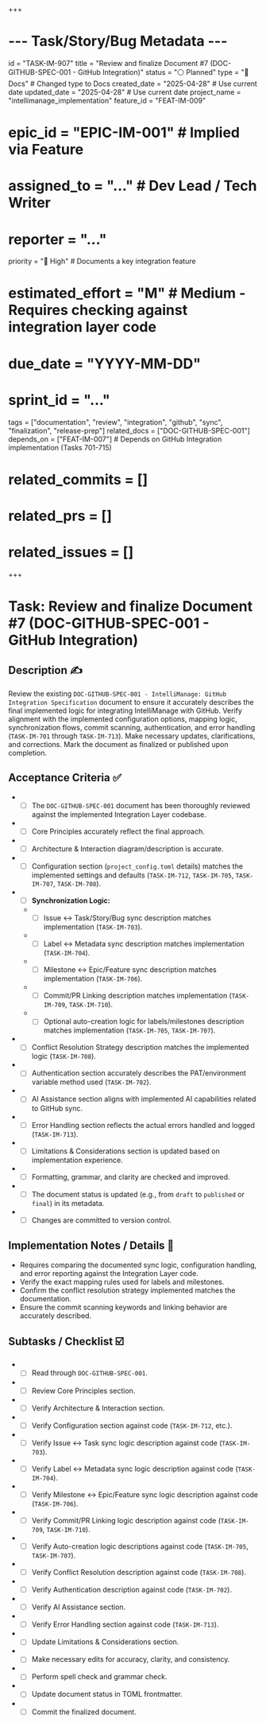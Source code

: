+++
# --- Task/Story/Bug Metadata ---
id = "TASK-IM-907"
title = "Review and finalize Document #7 (DOC-GITHUB-SPEC-001 - GitHub Integration)"
status = "⚪️ Planned"
type = "📖 Docs" # Changed type to Docs
created_date = "2025-04-28" # Use current date
updated_date = "2025-04-28" # Use current date
project_name = "intellimanage_implementation"
feature_id = "FEAT-IM-009"
# epic_id = "EPIC-IM-001" # Implied via Feature
# assigned_to = "..." # Dev Lead / Tech Writer
# reporter = "..."
priority = "🔼 High" # Documents a key integration feature
# estimated_effort = "M" # Medium - Requires checking against integration layer code
# due_date = "YYYY-MM-DD"
# sprint_id = "..."
tags = ["documentation", "review", "integration", "github", "sync", "finalization", "release-prep"]
related_docs = ["DOC-GITHUB-SPEC-001"]
depends_on = ["FEAT-IM-007"] # Depends on GitHub Integration implementation (Tasks 701-715)
# related_commits = []
# related_prs = []
# related_issues = []
+++

# Task: Review and finalize Document #7 (DOC-GITHUB-SPEC-001 - GitHub Integration)

## Description ✍️

Review the existing `DOC-GITHUB-SPEC-001 - IntelliManage: GitHub Integration Specification` document to ensure it accurately describes the final implemented logic for integrating IntelliManage with GitHub. Verify alignment with the implemented configuration options, mapping logic, synchronization flows, commit scanning, authentication, and error handling (`TASK-IM-701` through `TASK-IM-713`). Make necessary updates, clarifications, and corrections. Mark the document as finalized or published upon completion.

## Acceptance Criteria ✅

*   - [ ] The `DOC-GITHUB-SPEC-001` document has been thoroughly reviewed against the implemented Integration Layer codebase.
*   - [ ] Core Principles accurately reflect the final approach.
*   - [ ] Architecture & Interaction diagram/description is accurate.
*   - [ ] Configuration section (`project_config.toml` details) matches the implemented settings and defaults (`TASK-IM-712`, `TASK-IM-705`, `TASK-IM-707`, `TASK-IM-708`).
*   - [ ] **Synchronization Logic:**
    *   - [ ] Issue <-> Task/Story/Bug sync description matches implementation (`TASK-IM-703`).
    *   - [ ] Label <-> Metadata sync description matches implementation (`TASK-IM-704`).
    *   - [ ] Milestone <-> Epic/Feature sync description matches implementation (`TASK-IM-706`).
    *   - [ ] Commit/PR Linking description matches implementation (`TASK-IM-709`, `TASK-IM-710`).
    *   - [ ] Optional auto-creation logic for labels/milestones description matches implementation (`TASK-IM-705`, `TASK-IM-707`).
*   - [ ] Conflict Resolution Strategy description matches the implemented logic (`TASK-IM-708`).
*   - [ ] Authentication section accurately describes the PAT/environment variable method used (`TASK-IM-702`).
*   - [ ] AI Assistance section aligns with implemented AI capabilities related to GitHub sync.
*   - [ ] Error Handling section reflects the actual errors handled and logged (`TASK-IM-713`).
*   - [ ] Limitations & Considerations section is updated based on implementation experience.
*   - [ ] Formatting, grammar, and clarity are checked and improved.
*   - [ ] The document status is updated (e.g., from `draft` to `published` or `final`) in its metadata.
*   - [ ] Changes are committed to version control.

## Implementation Notes / Details 📝

*   Requires comparing the documented sync logic, configuration handling, and error reporting against the Integration Layer code.
*   Verify the exact mapping rules used for labels and milestones.
*   Confirm the conflict resolution strategy implemented matches the documentation.
*   Ensure the commit scanning keywords and linking behavior are accurately described.

## Subtasks / Checklist ☑️

*   - [ ] Read through `DOC-GITHUB-SPEC-001`.
*   - [ ] Review Core Principles section.
*   - [ ] Verify Architecture & Interaction section.
*   - [ ] Verify Configuration section against code (`TASK-IM-712`, etc.).
*   - [ ] Verify Issue <-> Task sync logic description against code (`TASK-IM-703`).
*   - [ ] Verify Label <-> Metadata sync logic description against code (`TASK-IM-704`).
*   - [ ] Verify Milestone <-> Epic/Feature sync logic description against code (`TASK-IM-706`).
*   - [ ] Verify Commit/PR Linking logic description against code (`TASK-IM-709`, `TASK-IM-710`).
*   - [ ] Verify Auto-creation logic descriptions against code (`TASK-IM-705`, `TASK-IM-707`).
*   - [ ] Verify Conflict Resolution description against code (`TASK-IM-708`).
*   - [ ] Verify Authentication description against code (`TASK-IM-702`).
*   - [ ] Verify AI Assistance section.
*   - [ ] Verify Error Handling section against code (`TASK-IM-713`).
*   - [ ] Update Limitations & Considerations section.
*   - [ ] Make necessary edits for accuracy, clarity, and consistency.
*   - [ ] Perform spell check and grammar check.
*   - [ ] Update document status in TOML frontmatter.
*   - [ ] Commit the finalized document.

